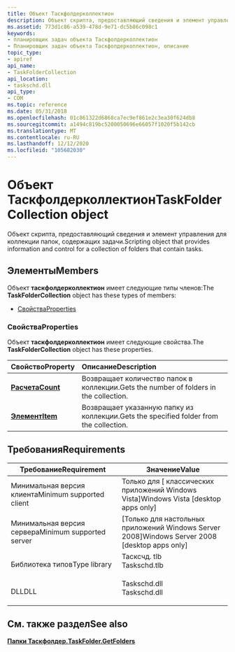 ```yaml
---
title: Объект Таскфолдерколлектион
description: Объект скрипта, предоставляющий сведения и элемент управления для коллекции папок, содержащих задачи.
ms.assetid: 773d1c86-a539-478d-9e71-dc5b86c098c1
keywords:
- планировщик задач объекта Таскфолдерколлектион
- Планировщик задач объекта Таскфолдерколлектион, описание
topic_type:
- apiref
api_name:
- TaskFolderCollection
api_location:
- taskschd.dll
api_type:
- COM
ms.topic: reference
ms.date: 05/31/2018
ms.openlocfilehash: 01c861322d6868ca7ec9ef861e2c3ea30f624db8
ms.sourcegitcommit: a1494c819bc5200050696e66057f1020f5b142cb
ms.translationtype: MT
ms.contentlocale: ru-RU
ms.lasthandoff: 12/12/2020
ms.locfileid: "105682030"
---
```

# <a name="taskfoldercollection-object"></a><span data-ttu-id="5366e-105">Объект Таскфолдерколлектион</span><span class="sxs-lookup"><span data-stu-id="5366e-105">TaskFolderCollection object</span></span>

<span data-ttu-id="5366e-106">Объект скрипта, предоставляющий сведения и элемент управления для коллекции папок, содержащих задачи.</span><span class="sxs-lookup"><span data-stu-id="5366e-106">Scripting object that provides information and control for a collection of folders that contain tasks.</span></span>

## <a name="members"></a><span data-ttu-id="5366e-107">Элементы</span><span class="sxs-lookup"><span data-stu-id="5366e-107">Members</span></span>

<span data-ttu-id="5366e-108">Объект **таскфолдерколлектион** имеет следующие типы членов:</span><span class="sxs-lookup"><span data-stu-id="5366e-108">The **TaskFolderCollection** object has these types of members:</span></span>

-   [<span data-ttu-id="5366e-109">Свойства</span><span class="sxs-lookup"><span data-stu-id="5366e-109">Properties</span></span>](#properties)

### <a name="properties"></a><span data-ttu-id="5366e-110">Свойства</span><span class="sxs-lookup"><span data-stu-id="5366e-110">Properties</span></span>

<span data-ttu-id="5366e-111">Объект **таскфолдерколлектион** имеет следующие свойства.</span><span class="sxs-lookup"><span data-stu-id="5366e-111">The **TaskFolderCollection** object has these properties.</span></span>



| <span data-ttu-id="5366e-112">Свойство</span><span class="sxs-lookup"><span data-stu-id="5366e-112">Property</span></span>                                               | <span data-ttu-id="5366e-113">Описание</span><span class="sxs-lookup"><span data-stu-id="5366e-113">Description</span></span>                                                |
|:-------------------------------------------------------|:-----------------------------------------------------------|
| [<span data-ttu-id="5366e-114">**Расчета**</span><span class="sxs-lookup"><span data-stu-id="5366e-114">**Count**</span></span>](taskfoldercollection-count.md)<br/> | <span data-ttu-id="5366e-115">Возвращает количество папок в коллекции.</span><span class="sxs-lookup"><span data-stu-id="5366e-115">Gets the number of folders in the collection.</span></span><br/>   |
| [<span data-ttu-id="5366e-116">**Элемент**</span><span class="sxs-lookup"><span data-stu-id="5366e-116">**Item**</span></span>](taskfoldercollection-item.md)<br/>   | <span data-ttu-id="5366e-117">Возвращает указанную папку из коллекции.</span><span class="sxs-lookup"><span data-stu-id="5366e-117">Gets the specified folder from the collection.</span></span> <br/> |



 

## <a name="requirements"></a><span data-ttu-id="5366e-118">Требования</span><span class="sxs-lookup"><span data-stu-id="5366e-118">Requirements</span></span>



| <span data-ttu-id="5366e-119">Требование</span><span class="sxs-lookup"><span data-stu-id="5366e-119">Requirement</span></span> | <span data-ttu-id="5366e-120">Значение</span><span class="sxs-lookup"><span data-stu-id="5366e-120">Value</span></span> |
|-------------------------------------|-----------------------------------------------------------------------------------------|
| <span data-ttu-id="5366e-121">Минимальная версия клиента</span><span class="sxs-lookup"><span data-stu-id="5366e-121">Minimum supported client</span></span><br/> | <span data-ttu-id="5366e-122">Только для \[ классических приложений Windows Vista\]</span><span class="sxs-lookup"><span data-stu-id="5366e-122">Windows Vista \[desktop apps only\]</span></span><br/>                                          |
| <span data-ttu-id="5366e-123">Минимальная версия сервера</span><span class="sxs-lookup"><span data-stu-id="5366e-123">Minimum supported server</span></span><br/> | <span data-ttu-id="5366e-124">\[Только для настольных приложений Windows Server 2008\]</span><span class="sxs-lookup"><span data-stu-id="5366e-124">Windows Server 2008 \[desktop apps only\]</span></span><br/>                                    |
| <span data-ttu-id="5366e-125">Библиотека типов</span><span class="sxs-lookup"><span data-stu-id="5366e-125">Type library</span></span><br/>             | <dl> <span data-ttu-id="5366e-126"><dt>Тасксчд. tlb</dt></span><span class="sxs-lookup"><span data-stu-id="5366e-126"><dt>Taskschd.tlb</dt></span></span> </dl> |
| <span data-ttu-id="5366e-127">DLL</span><span class="sxs-lookup"><span data-stu-id="5366e-127">DLL</span></span><br/>                      | <dl> <span data-ttu-id="5366e-128"><dt>Taskschd.dll</dt></span><span class="sxs-lookup"><span data-stu-id="5366e-128"><dt>Taskschd.dll</dt></span></span> </dl> |



## <a name="see-also"></a><span data-ttu-id="5366e-129">См. также раздел</span><span class="sxs-lookup"><span data-stu-id="5366e-129">See also</span></span>

<dl> <dt>

[<span data-ttu-id="5366e-130">**Папки Таскфолдер.**</span><span class="sxs-lookup"><span data-stu-id="5366e-130">**TaskFolder.GetFolders**</span></span>](taskfolder-getfolders.md)
</dt> </dl>

 

 





